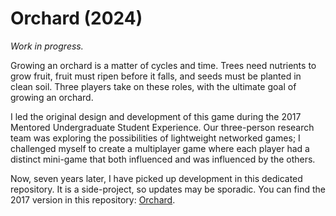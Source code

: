 # Orchard (2024)

*Work in progress.*

Growing an orchard is a matter of cycles and time. Trees need nutrients to grow fruit, fruit must ripen before it falls, and seeds must be planted in clean soil. Three players take on these roles, with the ultimate goal of growing an orchard.

I led the original design and development of this game during the 2017 Mentored Undergraduate Student Experience. Our three-person research team was exploring the possibilities of lightweight networked games; I challenged myself to create a multiplayer game where each player had a distinct mini-game that both influenced and was influenced by the others.

Now, seven years later, I have picked up development in this dedicated repository. It is a side-project, so updates may be sporadic. You can find the 2017 version in this repository: [Orchard](https://github.com/robinfriedmr/Orchard).
